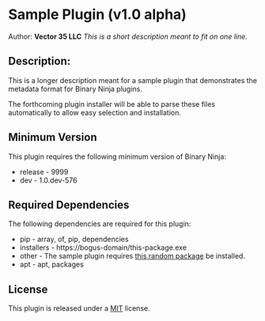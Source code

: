 # Sample Plugin (v1.0 alpha)
Author: **Vector 35 LLC**
_This is a short description meant to fit on one line._

## Description:

This is a longer description meant for a sample plugin that demonstrates the metadata format for Binary Ninja plugins.

The forthcoming plugin installer will be able to parse these files automatically to allow easy selection and installation. 

## Minimum Version

This plugin requires the following minimum version of Binary Ninja:

 * release - 9999
 * dev - 1.0.dev-576


## Required Dependencies

The following dependencies are required for this plugin:

 * pip - array, of, pip, dependencies
 * installers - https://bogus-domain/this-package.exe
 * other - The sample plugin requires [this random package](https://bogus-domain/this-package/) be installed.
 * apt - apt, packages


## License

This plugin is released under a [MIT](LICENSE) license.


